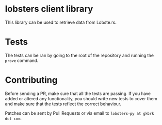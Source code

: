# lobsters client library

This library can be used to retrieve data from Lobste.rs.

# Tests

The tests can be ran by going to the root of the repository and running the
`prove` command.

# Contributing

Before sending a PR, make sure that all the tests are passing. If you have
added or altered any functionality, you should write new tests to cover them
and make sure that the tests reflect the correct behaviour.

Patches can be sent by Pull Requests or via email to `lobsters-py at gkbrk dot
com`.
